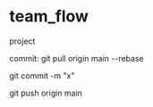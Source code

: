 # team_flow

project

commit: 
git pull origin main --rebase

git commit -m "x"

git push origin main

